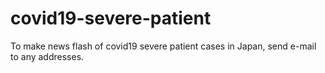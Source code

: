 # covid19-severe-patient
To make news flash of covid19 severe patient cases in Japan, send e-mail to any addresses.
